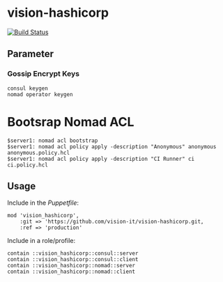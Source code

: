# vision-hashicorp

[![Build Status](https://travis-ci.com/vision-it/vision-hashicorp.svg?branch=staging)](https://travis-ci.com/vision-it/vision-hashicorp)

## Parameter

### Gossip Encrypt Keys

```
consul keygen
nomad operator keygen
```

# Bootsrap Nomad ACL

```
$server1: nomad acl bootstrap
$server1: nomad acl policy apply -description "Anonymous" anonymous anonymous.policy.hcl
$server1: nomad acl policy apply -description "CI Runner" ci ci.policy.hcl
```

## Usage


Include in the *Puppetfile*:

```
mod 'vision_hashicorp',
    :git => 'https://github.com/vision-it/vision-hashicorp.git,
    :ref => 'production'
```

Include in a role/profile:

```puppet
contain ::vision_hashicorp::consul::server
contain ::vision_hashicorp::consul::client
contain ::vision_hashicorp::nomad::server
contain ::vision_hashicorp::nomad::client
```
